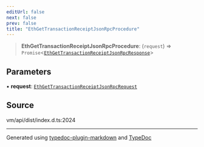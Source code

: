 ```yaml
---
editUrl: false
next: false
prev: false
title: "EthGetTransactionReceiptJsonRpcProcedure"
---
```


> **EthGetTransactionReceiptJsonRpcProcedure**: (`request`) => `Promise`\<[`EthGetTransactionReceiptJsonRpcResponse`](/generated/type-aliases/ethgettransactionreceiptjsonrpcresponse/)\>

## Parameters

▪ **request**: [`EthGetTransactionReceiptJsonRpcRequest`](/generated/type-aliases/ethgettransactionreceiptjsonrpcrequest/)

## Source

vm/api/dist/index.d.ts:2024

***
Generated using [typedoc-plugin-markdown](https://www.npmjs.com/package/typedoc-plugin-markdown) and [TypeDoc](https://typedoc.org/)
